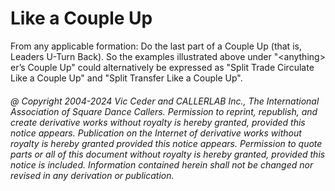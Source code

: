 
# Like a Couple Up


From any applicable formation: Do the last part of a Couple Up (that is,
Leaders U-Turn Back). So the examples illustrated above under
"\<anything> er’s Couple Up" could alternatively be
expressed as "Split Trade Circulate Like a Couple Up" and "Split
Transfer Like a Couple Up".

###### @ Copyright 2004-2024 Vic Ceder and CALLERLAB Inc., The International Association of Square Dance Callers. Permission to reprint, republish, and create derivative works without royalty is hereby granted, provided this notice appears. Publication on the Internet of derivative works without royalty is hereby granted provided this notice appears. Permission to quote parts or all of this document without royalty is hereby granted, provided this notice is included. Information contained herein shall not be changed nor revised in any derivation or publication.
